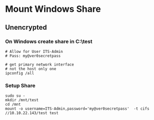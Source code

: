 # Mount Windows Share 

## Unencrypted 

### On Windows create share in C:\test 

```
# Allow for User ITS-Admin
# Pass: my@ver0secretpass 

```

```
# get primary network interface
# not the host only one 
ipconfig /all
```



### Setup Share 

```
sudo su -
mkdir /mnt/test
cd /mnt
mount -o username=ITS-Admin,password='my@ver0secretpass'  -t cifs //10.10.22.143/test test
```
